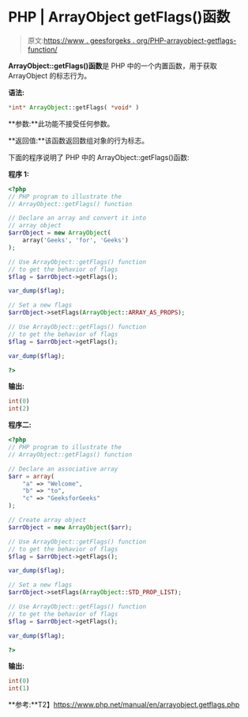 # PHP | ArrayObject getFlags()函数

> 原文:[https://www . geesforgeks . org/PHP-arrayobject-getflags-function/](https://www.geeksforgeeks.org/php-arrayobject-getflags-function/)

**ArrayObject::getFlags()函数**是 PHP 中的一个内置函数，用于获取 ArrayObject 的标志行为。

**语法:**

```php
*int* ArrayObject::getFlags( *void* )
```

**参数:**此功能不接受任何参数。

**返回值:**该函数返回数组对象的行为标志。

下面的程序说明了 PHP 中的 ArrayObject::getFlags()函数:

**程序 1:**

```php
<?php 
// PHP program to illustrate the 
// ArrayObject::getFlags() function 

// Declare an array and convert it into
// array object
$arrObject = new ArrayObject(
    array('Geeks', 'for', 'Geeks')
); 

// Use ArrayObject::getFlags() function
// to get the behavior of flags
$flag = $arrObject->getFlags(); 

var_dump($flag); 

// Set a new flags
$arrObject->setFlags(ArrayObject::ARRAY_AS_PROPS);

// Use ArrayObject::getFlags() function
// to get the behavior of flags
$flag = $arrObject->getFlags(); 

var_dump($flag); 

?> 
```

**输出:**

```php
int(0)
int(2)

```

**程序二:**

```php
<?php 
// PHP program to illustrate the 
// ArrayObject::getFlags() function 

// Declare an associative array
$arr = array(
    "a" => "Welcome",
    "b" => "to", 
    "c" => "GeeksforGeeks"
); 

// Create array object 
$arrObject = new ArrayObject($arr); 

// Use ArrayObject::getFlags() function
// to get the behavior of flags
$flag = $arrObject->getFlags(); 

var_dump($flag); 

// Set a new flags
$arrObject->setFlags(ArrayObject::STD_PROP_LIST);

// Use ArrayObject::getFlags() function
// to get the behavior of flags
$flag = $arrObject->getFlags(); 

var_dump($flag); 

?>
```

**输出:**

```php
int(0)
int(1)

```

**参考:**T2】https://www.php.net/manual/en/arrayobject.getflags.php